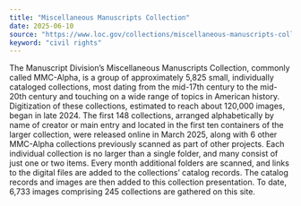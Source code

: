 ```yaml
---
title: "Miscellaneous Manuscripts Collection"
date: 2025-06-10
source: "https://www.loc.gov/collections/miscellaneous-manuscripts-collection/about-this-collection/"
keyword: "civil rights"
---
```


The Manuscript Division&rsquo;s Miscellaneous Manuscripts Collection, commonly called MMC-Alpha, is a group of approximately 5,825 small, individually cataloged collections, most dating from the mid-17th century to the mid-20th century and touching on a wide range of topics in American history. Digitization of these collections, estimated to reach about 120,000 images, began in late 2024. The first 148 collections, arranged alphabetically by name of creator or main entry and located in the first ten containers of the larger collection, were released online in March 2025, along with 6 other MMC-Alpha collections previously scanned as part of other projects. Each individual collection is no larger than a single folder, and many consist of just one or two items. Every month additional folders are scanned, and links to the digital files are added to the collections&rsquo; catalog records. The catalog records and images are then added to this collection presentation. To date, 6,733 images comprising 245 collections are gathered on this site.

